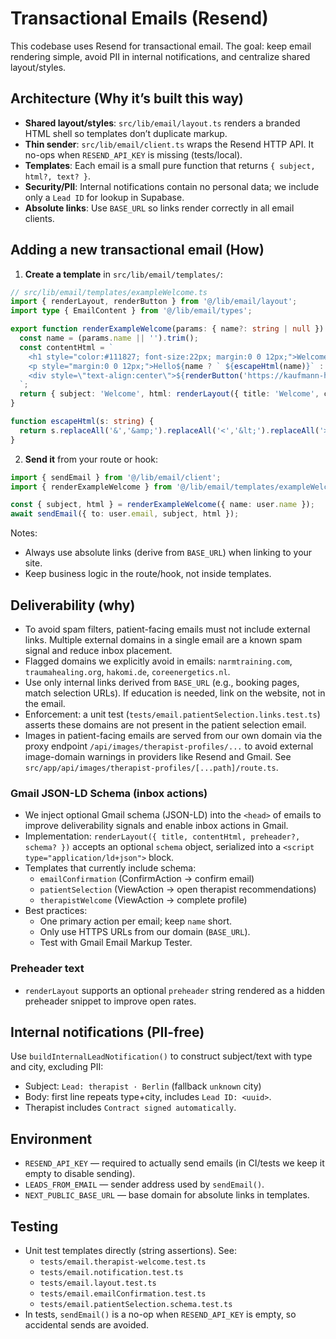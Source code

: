 # Transactional Emails (Resend)

This codebase uses Resend for transactional email. The goal: keep email rendering simple, avoid PII in internal notifications, and centralize shared layout/styles.

## Architecture (Why it’s built this way)

- **Shared layout/styles**: `src/lib/email/layout.ts` renders a branded HTML shell so templates don’t duplicate markup.
- **Thin sender**: `src/lib/email/client.ts` wraps the Resend HTTP API. It no-ops when `RESEND_API_KEY` is missing (tests/local).
- **Templates**: Each email is a small pure function that returns `{ subject, html?, text? }`.
- **Security/PII**: Internal notifications contain no personal data; we include only a `Lead ID` for lookup in Supabase.
- **Absolute links**: Use `BASE_URL` so links render correctly in all email clients.

## Adding a new transactional email (How)

1. **Create a template** in `src/lib/email/templates/`:

```ts
// src/lib/email/templates/exampleWelcome.ts
import { renderLayout, renderButton } from '@/lib/email/layout';
import type { EmailContent } from '@/lib/email/types';

export function renderExampleWelcome(params: { name?: string | null }): EmailContent {
  const name = (params.name || '').trim();
  const contentHtml = `
    <h1 style="color:#111827; font-size:22px; margin:0 0 12px;">Welcome!</h1>
    <p style="margin:0 0 12px;">Hello${name ? ` ${escapeHtml(name)}` : ''}, thanks for signing up.</p>
    <div style=\"text-align:center\">${renderButton('https://kaufmann-health.de', 'Open')}</div>
  `;
  return { subject: 'Welcome', html: renderLayout({ title: 'Welcome', contentHtml }) };
}

function escapeHtml(s: string) {
  return s.replaceAll('&','&amp;').replaceAll('<','&lt;').replaceAll('>','&gt;').replaceAll('"','&quot;').replaceAll("'",'&#39;');
}
```

2. **Send it** from your route or hook:

```ts
import { sendEmail } from '@/lib/email/client';
import { renderExampleWelcome } from '@/lib/email/templates/exampleWelcome';

const { subject, html } = renderExampleWelcome({ name: user.name });
await sendEmail({ to: user.email, subject, html });
```

Notes:
- Always use absolute links (derive from `BASE_URL`) when linking to your site.
- Keep business logic in the route/hook, not inside templates.

## Deliverability (why)

- To avoid spam filters, patient-facing emails must not include external links. Multiple external domains in a single email are a known spam signal and reduce inbox placement.
- Flagged domains we explicitly avoid in emails: `narmtraining.com`, `traumahealing.org`, `hakomi.de`, `coreenergetics.nl`.
- Use only internal links derived from `BASE_URL` (e.g., booking pages, match selection URLs). If education is needed, link on the website, not in the email.
- Enforcement: a unit test (`tests/email.patientSelection.links.test.ts`) asserts these domains are not present in the patient selection email.
 - Images in patient-facing emails are served from our own domain via the proxy endpoint `/api/images/therapist-profiles/...` to avoid external image-domain warnings in providers like Resend and Gmail. See `src/app/api/images/therapist-profiles/[...path]/route.ts`.

### Gmail JSON-LD Schema (inbox actions)

- We inject optional Gmail schema (JSON-LD) into the `<head>` of emails to improve deliverability signals and enable inbox actions in Gmail.
- Implementation: `renderLayout({ title, contentHtml, preheader?, schema? })` accepts an optional `schema` object, serialized into a `<script type="application/ld+json">` block.
- Templates that currently include schema:
  - `emailConfirmation` (ConfirmAction → confirm email)
  - `patientSelection` (ViewAction → open therapist recommendations)
  - `therapistWelcome` (ViewAction → complete profile)
- Best practices:
  - One primary action per email; keep `name` short.
  - Only use HTTPS URLs from our domain (`BASE_URL`).
  - Test with Gmail Email Markup Tester.

### Preheader text

- `renderLayout` supports an optional `preheader` string rendered as a hidden preheader snippet to improve open rates.

## Internal notifications (PII-free)

Use `buildInternalLeadNotification()` to construct subject/text with type and city, excluding PII:
- Subject: `Lead: therapist · Berlin` (fallback `unknown` city)
- Body: first line repeats type+city, includes `Lead ID: <uuid>`.
- Therapist includes `Contract signed automatically`.

## Environment

- `RESEND_API_KEY` — required to actually send emails (in CI/tests we keep it empty to disable sending).
- `LEADS_FROM_EMAIL` — sender address used by `sendEmail()`.
- `NEXT_PUBLIC_BASE_URL` — base domain for absolute links in templates.

## Testing

- Unit test templates directly (string assertions). See:
  - `tests/email.therapist-welcome.test.ts`
  - `tests/email.notification.test.ts`
  - `tests/email.layout.test.ts`
  - `tests/email.emailConfirmation.test.ts`
  - `tests/email.patientSelection.schema.test.ts`
- In tests, `sendEmail()` is a no-op when `RESEND_API_KEY` is empty, so accidental sends are avoided.
